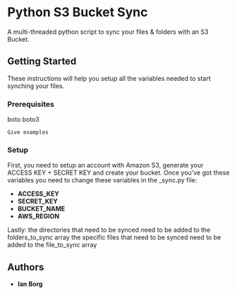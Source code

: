 # Python S3 Bucket Sync

A multi-threaded python script to sync your files & folders with an S3 Bucket.

## Getting Started

These instructions will help you setup all the variables needed to start synching your files.

### Prerequisites

boto
boto3

```
Give examples
```

### Setup

First, you need to setup an account with Amazon S3, generate your ACCESS KEY + SECRET KEY and create your bucket.
Once you've got these variables you need to change these variables in the _sync.py file:
* **ACCESS_KEY**
* **SECRET_KEY**
* **BUCKET_NAME**
* **AWS_REGION**

Lastly:
the directories that need to be synced need to be added to the folders_to_sync array
the specific files that need to be synced need to be added to the file_to_sync array



## Authors

* **Ian Borg**


